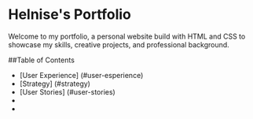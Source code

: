﻿# Helnise's Portfolio
 Welcome to my portfolio, a personal website build with HTML and CSS to showcase my skills, creative projects, and professional background.

 ##Table of Contents
- [User Experience] (#user-esperience)
- [Strategy] (#strategy)
- [User Stories] (#user-stories)
- 
- 
